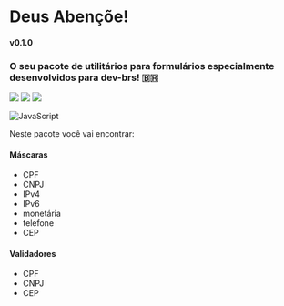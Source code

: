 # Deus Abençõe!
#### v0.1.0
### O seu pacote de utilitários para formulários especialmente desenvolvidos para dev-brs! 🇧🇷
![](https://img.shields.io/badge/license-MIT-green)
![](https://img.shields.io/badge/colaborators-2-red)
![](https://img.shields.io/badge/dependencies-1-yellow)

![JavaScript](https://img.shields.io/badge/javascript-%23323330.svg?style=for-the-badge&logo=javascript&logoColor=%23F7DF1E)

Neste pacote você vai encontrar:
#### Máscaras
- CPF
- CNPJ
- IPv4
- IPv6 
- monetária
- telefone
- CEP

#### Validadores
- CPF
- CNPJ
- CEP

